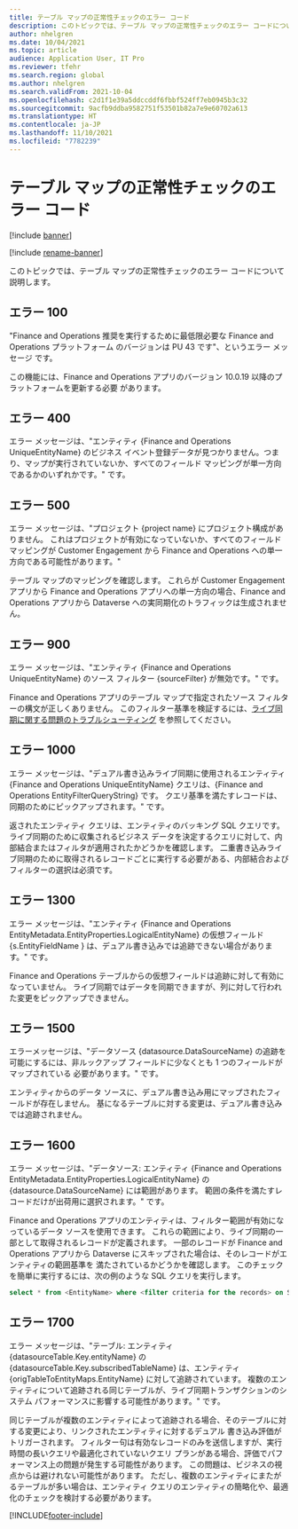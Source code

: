 ```yaml
---
title: テーブル マップの正常性チェックのエラー コード
description: このトピックでは、テーブル マップの正常性チェックのエラー コードについて説明します。
author: nhelgren
ms.date: 10/04/2021
ms.topic: article
audience: Application User, IT Pro
ms.reviewer: tfehr
ms.search.region: global
ms.author: nhelgren
ms.search.validFrom: 2021-10-04
ms.openlocfilehash: c2d1f1e39a5ddccddf6fbbf524ff7eb0945b3c32
ms.sourcegitcommit: 9acfb9ddba9582751f53501b82a7e9e60702a613
ms.translationtype: HT
ms.contentlocale: ja-JP
ms.lasthandoff: 11/10/2021
ms.locfileid: "7782239"
---
```

# <a name="errors-codes-for-the-table-map-health-check"></a>テーブル マップの正常性チェックのエラー コード

[!include [banner](../../includes/banner.md)]

[!include [rename-banner](~/includes/cc-data-platform-banner.md)]

このトピックでは、テーブル マップの正常性チェックのエラー コードについて説明します。

## <a name="error-100"></a>エラー 100

"Finance and Operations 推奨を実行するために最低限必要な Finance and Operations プラットフォーム のバージョンは PU 43 です"、というエラー メッセージ です。

この機能には、Finance and Operations アプリのバージョン 10.0.19 以降のプラットフォームを更新する必要 があります。

## <a name="error-400"></a>エラー 400

エラー メッセージは、"エンティティ \{Finance and Operations UniqueEntityName\} のビジネス イベント登録データが見つかりません。つまり、マップが実行されていないか、すべてのフィールド マッピングが単一方向であるかのいずれかです。" です。

## <a name="error-500"></a>エラー 500

エラー メッセージは、"プロジェクト \{project name\} にプロジェクト構成がありません。 これはプロジェクトが有効になっていないか、すべてのフィールド マッピングが Customer Engagement から Finance and Operations への単一方向である可能性があります。"

テーブル マップのマッピングを確認します。 これらが Customer Engagement アプリから Finance and Operations アプリへの単一方向の場合、Finance and Operations アプリから Dataverse への実同期化のトラフィックは生成されません。

## <a name="error-900"></a>エラー 900

エラー メッセージは、"エンティティ \{Finance and Operations UniqueEntityName\} のソース フィルター \{sourceFilter\} が無効です。" です。

Finance and Operations アプリのテーブル マップで指定されたソース フィルターの構文が正しくありません。 このフィルター基準を検証するには、[ライブ同期に関する問題のトラブルシューティング](dual-write-troubleshooting-live-sync.md#live-synchronization-issues-that-are-caused-by-incorrect-query-filter-syntax-on-the-dual-write-maps) を参照してください。

## <a name="error-1000"></a>エラー 1000

エラー メッセージは、"デュアル書き込みライブ同期に使用されるエンティティ \{Finance and Operations UniqueEntityName\} クエリは、\{Finance and Operations EntityFilterQueryString\} です。 クエリ基準を満たすレコードは、同期のためにピックアップされます。" です。

返されたエンティティ クエリは、エンティティのバッキング SQL クエリです。 ライブ同期のために収集されるビジネス データを決定するクエリに対して、内部結合またはフィルタが適用されたかどうかを確認します。 二重書き込みライブ同期のために取得されるレコードごとに実行する必要がある、内部結合およびフィルターの選択は必須です。

## <a name="error-1300"></a>エラー 1300

エラー メッセージは、"エンティティ \{Finance and Operations EntityMetadata.EntityProperties.LogicalEntityName\} の仮想フィールド \{s.EntityFieldName \} は、デュアル書き込みでは追跡できない場合があります。" です。

Finance and Operations テーブルからの仮想フィールドは追跡に対して有効になっていません。 ライブ同期ではデータを同期できますが、列に対して行われた変更をピックアップできません。

## <a name="error-1500"></a>エラー 1500

エラーメッセージは、"データソース \{datasource.DataSourceName\} の追跡を可能にするには、非ルックアップ フィールドに少なくとも 1 つのフィールドがマップされている 必要があります。" です。

エンティティからのデータ ソースに、デュアル書き込み用にマップされたフィールドが存在しません。 基になるテーブルに対する変更は、デュアル書き込みでは追跡されません。

## <a name="error-1600"></a>エラー 1600

エラー メッセージは、"データソース: エンティティ \{Finance and Operations EntityMetadata.EntityProperties.LogicalEntityName\} の\{datasource.DataSourceName\} には範囲があります。 範囲の条件を満たすレコードだけが出荷用に選択されます。" です。

Finance and Operations アプリのエンティティは、フィルター範囲が有効になっているデータ ソースを使用できます。 これらの範囲により、ライブ同期の一部として取得されるレコードが定義されます。 一部のレコードが Finance and Operations アプリから Dataverse にスキップされた場合は、そのレコードがエンティティの範囲基準を 満たされているかどうかを確認します。 このチェックを簡単に実行するには、次の例のような SQL クエリを実行します。

```sql
select * from <EntityName> where <filter criteria for the records> on SQL.
```

## <a name="error-1700"></a>エラー 1700

エラー メッセージは、"テーブル: エンティティ \{datasourceTable.Key.entityName\} の \{datasourceTable.Key.subscribedTableName\} は、エンティティ \{origTableToEntityMaps.EntityName\} に対して追跡されています。 複数のエンティティについて追跡される同じテーブルが、ライブ同期トランザクションのシステム パフォーマンスに影響する可能性があります。" です。

同じテーブルが複数のエンティティによって追跡される場合、そのテーブルに対する変更により、リンクされたエンティティに対するデュアル 書き込み評価がトリガーされます。 フィルター句は有効なレコードのみを送信しますが、実行時間の長いクエリや最適化されていないクエリ プランがある場合、評価でパフォーマンス上の問題が発生する可能性があります。 この問題は、ビジネスの視点からは避けれない可能性があります。 ただし、複数のエンティティにまたがるテーブルが多い場合は、エンティティ クエリのエンティティの簡略化や、最適化のチェックを検討する必要があります。

[!INCLUDE[footer-include](../../../../includes/footer-banner.md)]
